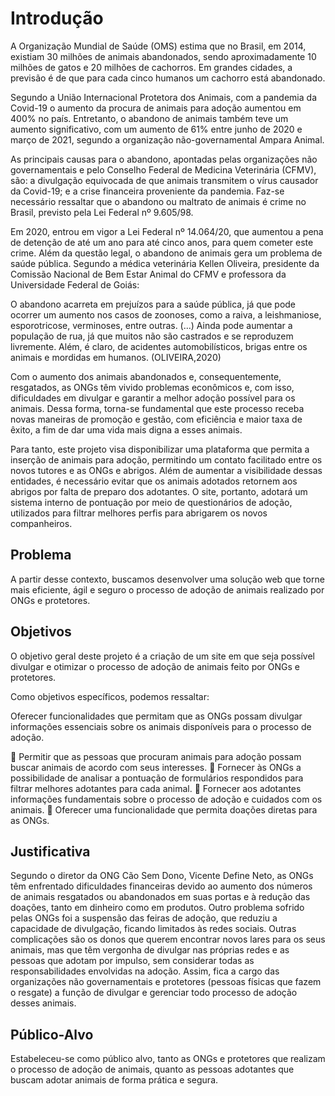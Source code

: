 # Introdução

A Organização Mundial de Saúde (OMS) estima que no Brasil, em 2014, existiam 30 milhões de animais abandonados, sendo aproximadamente 10 milhões de gatos e 20 milhões de cachorros. Em grandes cidades, a previsão é de que para cada cinco humanos um cachorro está abandonado. 

Segundo a União Internacional Protetora dos Animais, com a pandemia da Covid-19 o aumento da procura de animais para adoção aumentou em 400% no país. Entretanto, o abandono de animais também teve um aumento significativo, com um aumento de 61% entre junho de 2020 e março de 2021, segundo a organização não-governamental Ampara Animal.

As principais causas para o abandono, apontadas pelas organizações não governamentais e pelo Conselho Federal de Medicina Veterinária (CFMV), são: a divulgação equivocada de que animais transmitem o vírus causador da Covid-19; e a crise financeira proveniente da pandemia. Faz-se necessário ressaltar que o abandono ou maltrato de animais é crime no Brasil, previsto pela Lei Federal nº 9.605/98.

Em 2020, entrou em vigor a Lei Federal nº 14.064/20, que aumentou a pena de detenção de até um ano para até cinco anos, para quem cometer este crime. Além da questão legal, o abandono de animais gera um problema de saúde pública. Segundo a médica veterinária Kellen Oliveira, presidente da Comissão Nacional de Bem Estar Animal do CFMV e professora da Universidade Federal de Goiás: 
 
 O abandono acarreta em prejuízos para a saúde pública, já que pode ocorrer um aumento nos casos de zoonoses, como a raiva, a leishmaniose, esporotricose, verminoses, entre outras. (...) Ainda pode aumentar a população de rua, já que muitos não são castrados e se reproduzem livremente. Além, é claro, de acidentes automobilísticos, brigas entre os animais e mordidas em humanos. (OLIVEIRA,2020)

Com o aumento dos animais abandonados e, consequentemente, resgatados, as ONGs têm vivido problemas econômicos e, com isso, dificuldades em divulgar e garantir a melhor adoção possível para os animais. Dessa forma, torna-se fundamental que este processo receba novas maneiras de promoção e gestão, com eficiência e maior taxa de êxito, a fim de dar uma vida mais digna a esses animais.

Para tanto, este projeto visa disponibilizar uma plataforma que permita a inserção de animais para adoção, permitindo um contato facilitado entre os novos tutores e as ONGs e abrigos. Além de aumentar a visibilidade dessas entidades, é necessário evitar que os animais adotados retornem aos abrigos por falta de preparo dos adotantes. O site, portanto, adotará um sistema interno de pontuação por meio de questionários de adoção, utilizados para filtrar melhores perfis para abrigarem os novos companheiros.


## Problema

A partir desse contexto, buscamos desenvolver uma solução web que torne mais eficiente, ágil e seguro o processo de adoção de animais realizado por ONGs e protetores.

## Objetivos

O objetivo geral deste projeto é a criação de um site em que seja possível divulgar e otimizar o processo de adoção de animais feito por ONGs e protetores.

Como objetivos específicos, podemos ressaltar:

Oferecer funcionalidades que permitam que as ONGs possam divulgar informações essenciais sobre os animais disponíveis para o processo de adoção.

 :paw_prints: Permitir que as pessoas que procuram animais para adoção possam buscar animais de acordo com seus interesses.
 :paw_prints: Fornecer às ONGs a possibilidade de analisar a pontuação de formulários respondidos para filtrar melhores adotantes para cada animal.
 :paw_prints: Fornecer aos adotantes informações fundamentais sobre o processo de adoção e cuidados com os animais.
 :paw_prints: Oferecer uma funcionalidade que permita doações diretas para as ONGs.

## Justificativa

Segundo o diretor da ONG Cão Sem Dono, Vicente Define Neto, as ONGs têm enfrentado dificuldades financeiras devido ao aumento dos números de animais resgatados ou abandonados em suas portas e à redução das doações, tanto em dinheiro como em produtos. Outro problema sofrido pelas ONGs foi a suspensão das feiras de adoção, que reduziu a capacidade de divulgação, ficando limitados às redes sociais. Outras complicações são os donos que querem encontrar novos lares para os seus animais, mas que têm vergonha de divulgar nas próprias redes e as pessoas que adotam por impulso, sem considerar todas as responsabilidades envolvidas na adoção. Assim, fica a cargo das organizações não governamentais e protetores (pessoas físicas que fazem o resgate) a função de divulgar e gerenciar todo processo de adoção desses animais.

## Público-Alvo

Estabeleceu-se como público alvo, tanto as ONGs e protetores que realizam o processo de adoção de animais, quanto as pessoas adotantes que buscam adotar animais de forma prática e segura.
